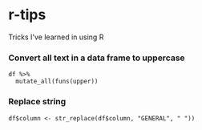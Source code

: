 # r-tips
Tricks I've learned in using R

### Convert all text in a data frame to uppercase
```
df %>%
  mutate_all(funs(upper))
```

### Replace string 
```
df$column <- str_replace(df$column, "GENERAL", " ")) 
```
